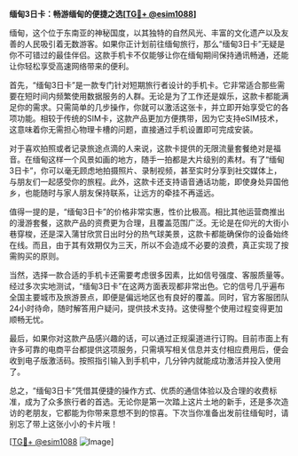**缅甸3日卡：畅游缅甸的便捷之选[[TG💪+ @esim1088](https://t.me/s/esim1088)]**

缅甸，这个位于东南亚的神秘国度，以其独特的自然风光、丰富的文化遗产以及友善的人民吸引着无数游客。如果你正计划前往缅甸旅行，那么“缅甸3日卡”无疑是你不可错过的最佳伴侣。这款手机卡不仅能够让你在缅甸期间保持通讯畅通，还能让你轻松享受高速网络带来的便利。

首先，“缅甸3日卡”是一款专门针对短期旅行者设计的手机卡。它非常适合那些需要在短时间内频繁使用数据服务的人群。无论是为了工作还是娱乐，这款卡都能满足你的需求。只需简单的几步操作，你就可以激活这张卡，并立即开始享受它的各项功能。相较于传统的SIM卡，这款产品更加方便携带，因为它支持eSIM技术，这意味着你无需担心物理卡槽的问题，直接通过手机设置即可完成安装。

对于喜欢拍照或者记录旅途点滴的人来说，这款卡提供的无限流量套餐绝对是福音。在缅甸这样一个风景如画的地方，随手一拍都是大片级别的素材。有了“缅甸3日卡”，你可以毫无顾虑地拍摄照片、录制视频，甚至实时分享到社交媒体上，与朋友们一起感受你的旅程。此外，这款卡还支持语音通话功能，即使身处异国他乡，也能随时与家人朋友保持联系，让远方的牵挂不再遥远。

值得一提的是，“缅甸3日卡”的价格非常实惠，性价比极高。相比其他运营商推出的漫游套餐，这款产品的资费更为合理，且覆盖范围广泛。无论是在仰光的大街小巷穿梭，还是深入蒲甘欣赏日出时分的热气球美景，这款卡都能确保你的设备始终在线。而且，由于其有效期仅为三天，所以不会造成不必要的浪费，真正实现了按需购买的原则。

当然，选择一款合适的手机卡还需要考虑很多因素，比如信号强度、客服质量等。经过多次实地测试，“缅甸3日卡”在这两方面表现都非常出色。它的信号几乎遍布全国主要城市及旅游景点，即便是偏远地区也有良好的覆盖。同时，官方客服团队24小时待命，随时解答用户疑问，提供技术支持。这使得整个使用过程变得更加顺畅无忧。

最后，如果你对这款产品感兴趣的话，可以通过正规渠道进行订购。目前市面上有许多可靠的电商平台都提供这项服务，只需填写相关信息并支付相应费用后，便会收到电子版激活码。按照指引输入到手机中，几分钟内就能成功激活并投入使用了。

总之，“缅甸3日卡”凭借其便捷的操作方式、优质的通信体验以及合理的收费标准，成为了众多旅行者的首选。无论你是第一次踏上这片土地的新手，还是多次造访的老朋友，它都能为你带来意想不到的惊喜。下次当你准备出发前往缅甸时，请别忘了带上这张小小的卡片哦！

[[TG💪+ @esim1088](https://t.me/s/esim1088) ![Image](https://i.postimg.cc/4NQfJmqS/Snipaste-2025-05-13-00-14-12.png)]